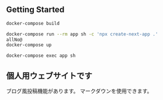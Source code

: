 ## Getting Started

```bash
docker-compose build

docker-compose run --rm app sh -c 'npx create-next-app .'
allNo@
docker-compose up

docker-compose exec app sh
```

## 個人用ウェブサイトです
ブログ風投稿機能があります。
マークダウンを使用できます。